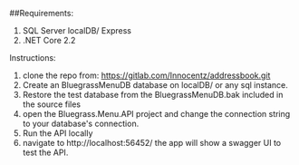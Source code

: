 ﻿##Requirements:
1) SQL Server localDB/ Express
2) .NET Core 2.2

Instructions:

1) clone the repo from: https://gitlab.com/Innocentz/addressbook.git
2) Create an BluegrassMenuDB database on localDB/ or any sql instance.
3) Restore the test database from the BluegrassMenuDB.bak included in the source files
4) open the Bluegrass.Menu.API project and change the connection string to your database's connection.
5) Run the API locally
6) navigate to http://localhost:56452/ the app will show a swagger UI to test the API.



